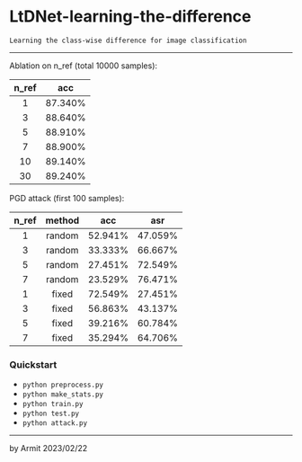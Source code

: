# LtDNet-learning-the-difference

    Learning the class-wise difference for image classification

----

Ablation on n_ref (total 10000 samples):

| n_ref | acc |
| :-: | :-: |
|  1 | 87.340% |
|  3 | 88.640% |
|  5 | 88.910% |
|  7 | 88.900% |
| 10 | 89.140% |
| 30 | 89.240% |

PGD attack (first 100 samples):

| n_ref | method | acc | asr |
| :-: | :-: | :-: | :-: |
| 1 | random | 52.941% | 47.059% |
| 3 | random | 33.333% | 66.667% |
| 5 | random | 27.451% | 72.549% |
| 7 | random | 23.529% | 76.471% |
| 1 | fixed  | 72.549% | 27.451% |
| 3 | fixed  | 56.863% | 43.137% |
| 5 | fixed  | 39.216% | 60.784% |
| 7 | fixed  | 35.294% | 64.706% |


### Quickstart

- `python preprocess.py`
- `python make_stats.py`
- `python train.py`
- `python test.py`
- `python attack.py`

----

by Armit
2023/02/22 
